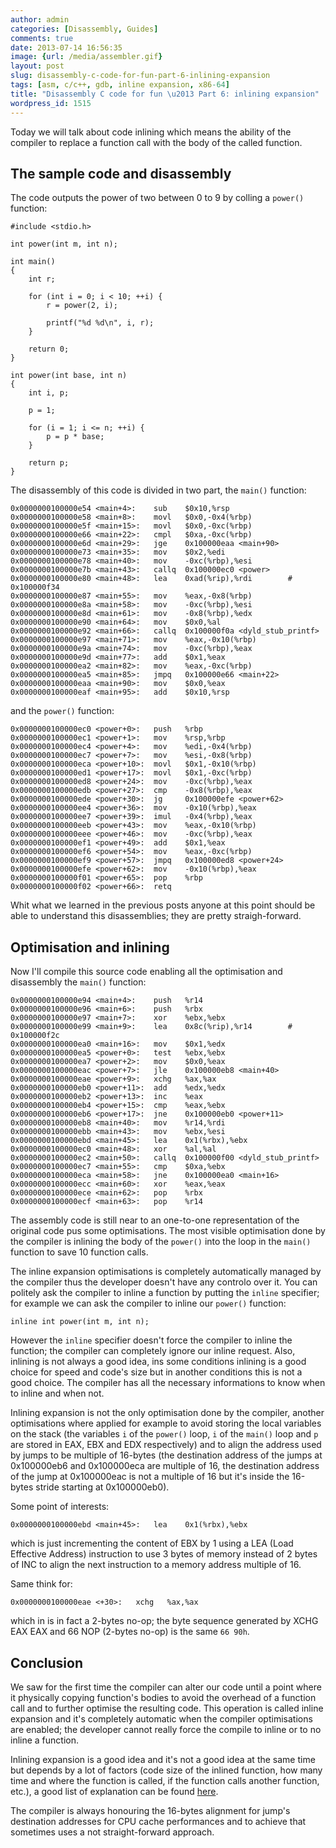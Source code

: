 ```yaml
---
author: admin
categories: [Disassembly, Guides]
comments: true
date: 2013-07-14 16:56:35
image: {url: /media/assembler.gif}
layout: post
slug: disassembly-c-code-for-fun-part-6-inlining-expansion
tags: [asm, c/c++, gdb, inline expansion, x86-64]
title: "Disassembly C code for fun \u2013 Part 6: inlining expansion"
wordpress_id: 1515
---
```


Today we will talk about code inlining which means the ability of the compiler to replace a function call with the body of the called function.

<!-- more -->



## The sample code and disassembly



The code outputs the power of two between 0 to 9 by colling a `power()` function:




    #include <stdio.h>

    int power(int m, int n);

    int main()
    {
        int r;

        for (int i = 0; i < 10; ++i) {
            r = power(2, i);

            printf("%d %d\n", i, r);
        }

        return 0;
    }

    int power(int base, int n)
    {
        int i, p;

        p = 1;

        for (i = 1; i <= n; ++i) {
            p = p * base;
        }

        return p;
    }




The disassembly of this code is divided in two part, the `main()` function:




    0x0000000100000e54 <main+4>:	sub    $0x10,%rsp
    0x0000000100000e58 <main+8>:	movl   $0x0,-0x4(%rbp)
    0x0000000100000e5f <main+15>:	movl   $0x0,-0xc(%rbp)
    0x0000000100000e66 <main+22>:	cmpl   $0xa,-0xc(%rbp)
    0x0000000100000e6d <main+29>:	jge    0x100000eaa <main+90>
    0x0000000100000e73 <main+35>:	mov    $0x2,%edi
    0x0000000100000e78 <main+40>:	mov    -0xc(%rbp),%esi
    0x0000000100000e7b <main+43>:	callq  0x100000ec0 <power>
    0x0000000100000e80 <main+48>:	lea    0xad(%rip),%rdi        # 0x100000f34
    0x0000000100000e87 <main+55>:	mov    %eax,-0x8(%rbp)
    0x0000000100000e8a <main+58>:	mov    -0xc(%rbp),%esi
    0x0000000100000e8d <main+61>:	mov    -0x8(%rbp),%edx
    0x0000000100000e90 <main+64>:	mov    $0x0,%al
    0x0000000100000e92 <main+66>:	callq  0x100000f0a <dyld_stub_printf>
    0x0000000100000e97 <main+71>:	mov    %eax,-0x10(%rbp)
    0x0000000100000e9a <main+74>:	mov    -0xc(%rbp),%eax
    0x0000000100000e9d <main+77>:	add    $0x1,%eax
    0x0000000100000ea2 <main+82>:	mov    %eax,-0xc(%rbp)
    0x0000000100000ea5 <main+85>:	jmpq   0x100000e66 <main+22>
    0x0000000100000eaa <main+90>:	mov    $0x0,%eax
    0x0000000100000eaf <main+95>:	add    $0x10,%rsp




and the `power()` function:




    0x0000000100000ec0 <power+0>:	push   %rbp
    0x0000000100000ec1 <power+1>:	mov    %rsp,%rbp
    0x0000000100000ec4 <power+4>:	mov    %edi,-0x4(%rbp)
    0x0000000100000ec7 <power+7>:	mov    %esi,-0x8(%rbp)
    0x0000000100000eca <power+10>:	movl   $0x1,-0x10(%rbp)
    0x0000000100000ed1 <power+17>:	movl   $0x1,-0xc(%rbp)
    0x0000000100000ed8 <power+24>:	mov    -0xc(%rbp),%eax
    0x0000000100000edb <power+27>:	cmp    -0x8(%rbp),%eax
    0x0000000100000ede <power+30>:	jg     0x100000efe <power+62>
    0x0000000100000ee4 <power+36>:	mov    -0x10(%rbp),%eax
    0x0000000100000ee7 <power+39>:	imul   -0x4(%rbp),%eax
    0x0000000100000eeb <power+43>:	mov    %eax,-0x10(%rbp)
    0x0000000100000eee <power+46>:	mov    -0xc(%rbp),%eax
    0x0000000100000ef1 <power+49>:	add    $0x1,%eax
    0x0000000100000ef6 <power+54>:	mov    %eax,-0xc(%rbp)
    0x0000000100000ef9 <power+57>:	jmpq   0x100000ed8 <power+24>
    0x0000000100000efe <power+62>:	mov    -0x10(%rbp),%eax
    0x0000000100000f01 <power+65>:	pop    %rbp
    0x0000000100000f02 <power+66>:	retq




Whit what we learned in the previous posts anyone at this point should be able to understand this disassemblies; they are pretty straigh-forward.



## Optimisation and inlining



Now I'll compile this source code enabling all the optimisation and disassembly the `main()` function:




    0x0000000100000e94 <main+4>:	push   %r14
    0x0000000100000e96 <main+6>:	push   %rbx
    0x0000000100000e97 <main+7>:	xor    %ebx,%ebx
    0x0000000100000e99 <main+9>:	lea    0x8c(%rip),%r14        # 0x100000f2c
    0x0000000100000ea0 <main+16>:	mov    $0x1,%edx
    0x0000000100000ea5 <power+0>:	test   %ebx,%ebx
    0x0000000100000ea7 <power+2>:	mov    $0x0,%eax
    0x0000000100000eac <power+7>:	jle    0x100000eb8 <main+40>
    0x0000000100000eae <power+9>:	xchg   %ax,%ax
    0x0000000100000eb0 <power+11>:	add    %edx,%edx
    0x0000000100000eb2 <power+13>:	inc    %eax
    0x0000000100000eb4 <power+15>:	cmp    %eax,%ebx
    0x0000000100000eb6 <power+17>:	jne    0x100000eb0 <power+11>
    0x0000000100000eb8 <main+40>:	mov    %r14,%rdi
    0x0000000100000ebb <main+43>:	mov    %ebx,%esi
    0x0000000100000ebd <main+45>:	lea    0x1(%rbx),%ebx
    0x0000000100000ec0 <main+48>:	xor    %al,%al
    0x0000000100000ec2 <main+50>:	callq  0x100000f00 <dyld_stub_printf>
    0x0000000100000ec7 <main+55>:	cmp    $0xa,%ebx
    0x0000000100000eca <main+58>:	jne    0x100000ea0 <main+16>
    0x0000000100000ecc <main+60>:	xor    %eax,%eax
    0x0000000100000ece <main+62>:	pop    %rbx
    0x0000000100000ecf <main+63>:	pop    %r14




The assembly code is still near to an one-to-one representation of the original code pus some optimisations. The most visible optimisation done by the compiler is inlining the body of the `power()` into the loop in the `main()` function to save 10 function calls.

The inline expansion optimisations is completely automatically managed by the compiler thus the developer doesn't have any controlo over it. You can politely ask the compiler to inline a function by putting the `inline` specifier; for example we can ask the compiler to inline our `power()` function:




    inline int power(int m, int n);




However the `inline` specifier doesn't force the compiler to inline the function; the compiler can completely ignore our inline request. Also, inlining is not always a good idea, ins some conditions inlining is a good choice for speed and code's size but in another conditions this is not a good choice. The compiler has all the necessary informations to know when to inline and when not.

Inlining expansion is not the only optimisation done by the compiler, another optimisations where applied for example to avoid storing the local variables on the stack (the variables  `i` of the `power()` loop, `i` of the `main()` loop and `p` are stored in EAX, EBX and EDX respectively) and to align the address used by jumps to be multiple of 16-bytes (the destination address of the jumps at 0x100000eb6 and 0x100000eca are multiple of 16, the destination address of the jump at 0x100000eac is not a multiple of 16 but it's inside the 16-bytes stride starting at 0x100000eb0).

Some point of interests:




    0x0000000100000ebd <main+45>:	lea    0x1(%rbx),%ebx




which is just incrementing the content of EBX by 1 using a LEA (Load Effective Address) instruction to use 3 bytes of memory instead of 2 bytes of INC to align the next instruction to a memory address multiple of 16.

Same think for:




    0x0000000100000eae <+30>:	xchg   %ax,%ax




which in is in fact a 2-bytes no-op; the byte sequence generated by XCHG EAX EAX and 66 NOP (2-bytes no-op) is the same `66 90h`.



## Conclusion



We saw for the first time the compiler can alter our code until a point where it physically copying function's bodies to avoid the overhead of a function call and to further optimise the resulting code. This operation is called inline expansion and it's completely automatic when the compiler optimisations are enabled; the developer cannot really force the compile to inline or to no inline a function.

Inlining expansion is a good idea and it's not a good idea at the same time but depends by a lot of factors (code size of the inlined function, how many time and where the function is called, if the function calls another function, etc.), a good list of explanation can be found [here](http://www.parashift.com/c++-faq/inline-and-perf.html).

The compiler is always honouring the 16-bytes alignment for jump's destination addresses for CPU cache performances and to achieve that sometimes uses a not straight-forward approach.
